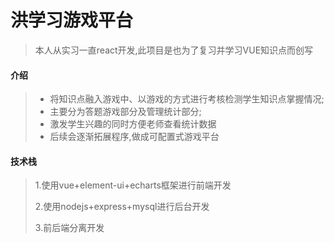 # 洪学习游戏平台

>本人从实习一直react开发,此项目是也为了复习并学习VUE知识点而创写

#### 介绍

>* 将知识点融入游戏中、以游戏的方式进行考核检测学生知识点掌握情况;
>* 主要分为答题游戏部分及管理统计部分;
>* 激发学生兴趣的同时方便老师查看统计数据
>* 后续会逐渐拓展程序,做成可配置式游戏平台

####  技术栈

> 1.使用vue+element-ui+echarts框架进行前端开发
>
> 2.使用nodejs+express+mysql进行后台开发
>
> 3.前后端分离开发

